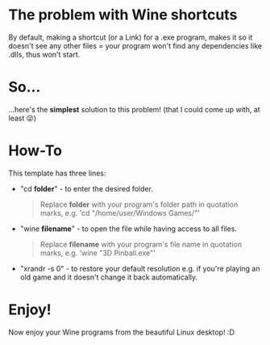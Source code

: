 # The problem with Wine shortcuts
By default, making a shortcut (or a Link) for a .exe program, makes it so it doesn't see any other files = your program won't find any dependencies like .dlls, thus won't start.


# So...
...here's the **simplest** solution to this problem! (that I could come up with, at least 😜)

# How-To
This template has three lines: 
* "cd **folder**" - to enter the desired folder.
    > Replace **folder** with your program's folder path in quotation marks, e.g. 'cd "/home/user/Windows Games/"'
  
* "wine **filename**" - to open the file while having access to all files.
   > Replace **filename** with your program's file name in quotation marks, e.g. 'wine "3D Pinball.exe"'
  
* "xrandr -s 0" - to restore your default resolution e.g. if you're playing an old game and it doesn't change it back automatically.

# Enjoy!
Now enjoy your Wine programs from the beautiful Linux desktop! :D
